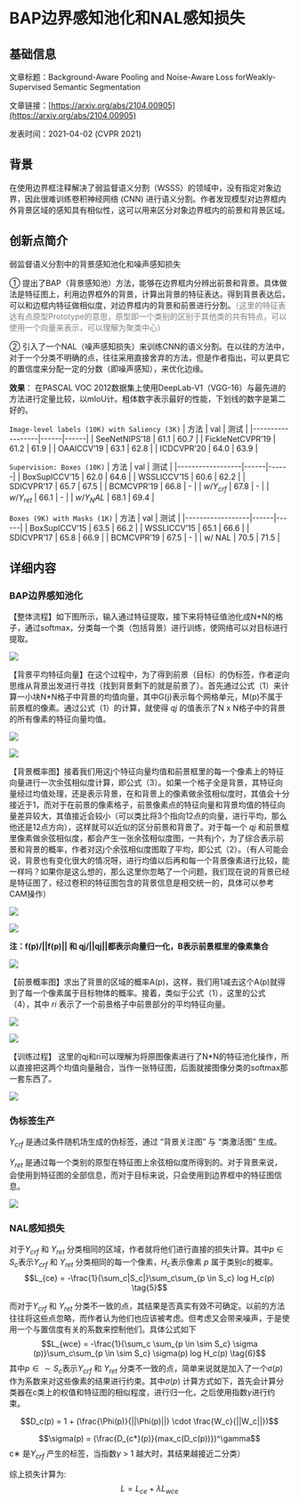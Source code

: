 # BAP边界感知池化和NAL感知损失

## 基础信息

文章标题：Background-Aware Pooling and Noise-Aware Loss forWeakly-Supervised Semantic Segmentation

文章链接：[https://arxiv.org/abs/2104.00905](https://arxiv.org/abs/2104.00905)

发表时间：2021-04-02 (CVPR 2021)


## 背景
在使用边界框注释解决了弱监督语义分割（WSSS）的领域中，没有指定对象边界，因此很难训练卷积神经网络 (CNN) 进行语义分割。作者发现模型对边界框内外背景区域的感知具有相似性，这可以用来区分对象边界框内的前景和背景区域。

## 创新点简介
弱监督语义分割中的背景感知池化和噪声感知损失

① 提出了BAP（背景感知池）方法，能够在边界框内分辨出前景和背景。具体做法是特征图上，利用边界框外的背景，计算出背景的特征表达。得到背景表达后，可以和边框内特征做相似度，对边界框内的背景和前景进行分割。<font color='gray'>（这里的特征表达有点原型Prototype的意思，原型即一个类别的区别于其他类的共有特点，可以使用一个向量来表示，可以理解为聚类中心）</font>

② 引入了一个NAL（噪声感知损失）来训练CNN的语义分割。在以往的方法中，对于一个分类不明确的点，往往采用直接舍弃的方法，但是作者指出，可以更具它的置信度来分配一定的分数（即噪声感知），来优化边缘。


**效果**：
在PASCAL VOC 2012数据集上使用DeepLab-V1（VGG-16）与最先进的方法进行定量比较，以mIoU计。粗体数字表示最好的性能，下划线的数字是第二好的。

`Image-level labels (10K) with Saliency (3K)`
| 方法              | val | 测试 |
|------------------|------|------|
| SeeNetNIPS’18    | 61.1 | 60.7 |
| FickleNetCVPR’19 | 61.2 | 61.9 |
| OAAICCV’19       | 63.1 | 62.8 |
| ICDCVPR’20       | 64.0 | 63.9 |

`Supervision: Boxes (10K)`
| 方法              | val | 测试 |
|------------------|------|------|
| BoxSupICCV’15    | 62.0 | 64.6 |
| WSSLICCV’15      | 60.6 | 62.2 |
| SDICVPR’17       | 65.7 | 67.5 |
| BCMCVPR’19       | 66.8 | -    |
| $w/Y_{crf}$      | 67.8 | -    |
| $w/Y_{ret}$      | 66.1 | -    |
| $w/Y_NAL$        | 68.1 | 69.4 |

`Boxes (9K) with Masks (1K)`
| 方法              | val | 测试 |
|------------------|------|------|
| BoxSupICCV’15    | 63.5 | 66.2 |
| WSSLICCV’15      | 65.1 | 66.6 |
| SDICVPR’17       | 65.8 | 66.9 |
| BCMCVPR’19       | 67.5 | -    |
| w/ NAL           | 70.5 | 71.5 |



## 详细内容

### BAP边界感知池化
【整体流程】如下图所示，输入通过特征提取，接下来将特征值池化成N*N的格子，通过softmax，分类每一个类（包括背景）进行训练，使网络可以对目标进行提取。

![](../../../img/article/2021-11-03-21-39-58.png)

【背景平均特征向量】在这个过程中，为了得到前景（目标）的伪标签，作者逆向思维从背景出发进行寻找（找到背景剩下的就是前景了）。首先通过公式（1）来计算一小块N*N格子中背景的均值向量，其中G(j)表示每个网格单元，M(p)不属于 前景框的像素。通过公式（1）的计算，就使得 *qj* 的值表示了N x N格子中的背景的所有像素的特征向量均值。

![](../../../img/article/2021-11-03-23-43-54.png)

![](../../../img/article/2021-11-04-00-03-26.png)

【背景概率图】接着我们用这j个特征向量均值和前景框里的每一个像素上的特征向量进行一次<text color="red">余弦相似度计算</text>，即公式（3）。如果一个格子全是背景，其特征向量经过均值处理，还是表示背景，在和背景上的像素做余弦相似度时，其值会十分接近于1，而对于在前景的像素格子，前景像素点的特征向量和背景均值的特征向量差异较大，其值接近会较小（可以类比将3个指向12点的向量，进行平均，那么他还是12点方向），这样就可以近似的区分前景和背景了。对于每一个 *qj* 和前景框里像素做余弦相似度，都会产生一张余弦相似度图，一共有j个，为了综合表示前景和背景的概率，作者对这j个余弦相似度图取了平均，即公式（2）。（有人可能会说，背景也有变化很大的情况呀，进行均值以后再和每一个背景像素进行比较，能一样吗？如果你是这么想的，那么这里你忽略了一个问题，我们现在说的背景已经是特征图了，经过卷积的特征图包含的背景信息是相交统一的，具体可以参考CAM操作）

![](../../../img/article/2021-11-03-23-58-12.png)

![](../../../img/article/2021-11-03-23-58-22.png)

**注：f(p)/||f(p)|| 和 qj/||qj||都表示向量归一化，B表示前景框里的像素集合**

![](../../../img/article/2021-11-04-10-17-47.png)

【前景概率图】求出了背景的区域的概率A(p)，这样，我们用1减去这个A(p)就得到了每一个像素属于目标物体的概率。接着，类似于公式（1），这里的公式（4），其中 *ri* 表示了一个前景格子中前景部分的平均特征向量。

![](../../../img/article/2021-11-04-10-54-14.png)

![](../../../img/article/2021-11-04-11-06-12.png)

【训练过程】
这里的qj和ri可以理解为将原图像素进行了N*N的特征池化操作，所以直接把这两个均值向量融合，当作一张特征图，后面就接图像分类的softmax那一套东西了。

![](../../../img/article/2021-11-04-11-10-03.png)

### 伪标签生产

$Y_{crf}$ 是通过条件随机场生成的伪标签，通过 “背景关注图” 与 “类激活图” 生成。

$Y_{ret}$ 是通过每一个类别的原型在特征图上余弦相似度所得到的。对于背景来说，会使用到特征图的全部信息，而对于目标来说，只会使用到边界框中的特征图信息。

![](../../../img/article/2021-11-04-11-13-55.png)

### NAL感知损失
对于$Y_{crf}$ 和 $Y_{ret}$ 分类相同的区域，作者就将他们进行直接的损失计算。其中$p \in S_c$表示$Y_{crf}$ 和 $Y_{ret}$ 分类相同的每一个像素，$H_c$表示像素 $p$ 属于类别$c$的概率。
$$L_{ce} = -\frac{1}{\sum_c|S_c|}\sum_c\sum_{p \in S_c} log H_c(p) \tag{5}$$

而对于$Y_{crf}$ 和 $Y_{ret}$ 分类不一致的点，其结果是否真实有效不可确定。以前的方法往往将这些点忽略，而作者认为他们也应该被考虑。但考虑又会带来噪声，于是使用一个与置信度有关的系数来控制他们。具体公式如下
$$L_{wce} = -\frac{1}{\sum_c \sum_{p \in \sim S_c} \sigma (p)}\sum_c\sum_{p \in \sim S_c} \sigma(p) log H_c(p) \tag{6}$$
其中$p \in \sim S_c$表示$Y_{crf}$ 和 $Y_{ret}$ 分类不一致的点，简单来说就是加入了一个$\sigma(p)$作为系数来对这些像素的结果进行约束。其中$\sigma(p)$ 计算方式如下，首先会计算分类器在c类上的权值和特征图的相似程度，进行归一化，之后使用指数$\gamma$进行约束。

$$D_c(p) = 1 + (\frac{\Phi(p)}{||\Phi(p)||} \cdot \frac{W_c}{||W_c||})$$

$$\sigma(p) = (\frac{D_{c*}(p)}{max_c(D_c(p))})^\gamma$$
 c∗ 是$Y_{crf}$ 产生的标签，当指数$\gamma$ > 1 越大时，其结果越接近二分类）

综上损失计算为:
$$L=L_{ce} + \lambda L_{wce}$$